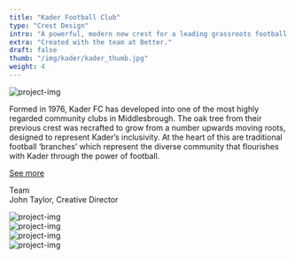 ```yaml
---
title: "Kader Football Club"
type: "Crest Design"
intro: "A powerful, modern new crest for a leading grassroots football club."
extra: "Created with the team at Better."
draft: false
thumb: "/img/kader/kader_thumb.jpg"
weight: 4
---
```

<div class="row">
    <div class="col-xs-12">
        <img src="/img/kader/kader_crest.jpg" alt="project-img" class="project-img">
    </div>
</div>
<div class="row work-detail-container">
    <div class="col-xs-offset-0 col-xs-10 col-sm-offset-1 col-sm-6">
        <p class="work-detail">
            Formed in 1976, Kader FC has developed into one of the most highly regarded community clubs in Middlesbrough. The oak tree from their previous crest was recrafted to grow from a number upwards moving roots, designed to represent Kader’s inclusivity. At the heart of this are traditional football ‘branches’ which represent the diverse community that flourishes with Kader through the power of football.
        </p>
        <p><a href="https://better.agency/blog/part-of-the-team/" class="work-detail-link">See more</a></p>
    </div>
    <div class="col-xs-offset-0 col-xs-5 col-sm-offset-1 col-sm-3">
        <p class="work-detail">
            Team
            <br>
            John Taylor, Creative Director
        </p>
    </div>
</div><div class="row">
    <div class="col-xs-12">
        <img src="/img/kader/kader_pitch.jpg" alt="project-img" class="project-img">
    </div>
</div>
<div class="row">
    <div class="col-xs-6">
        <img src="/img/kader/kader_sign.jpg" alt="project-img" class="project-img">
    </div>
</div>
<div class="row end-xs">
    <div class="col-xs-8">
        <img src="/img/kader/kader_badge.jpg" alt="project-img" class="project-img">
    </div>
</div>
<div class="row">
    <div class="col-xs-12">
        <img src="/img/kader/kader_bag.jpg" alt="project-img" class="project-img">
    </div>
</div>

